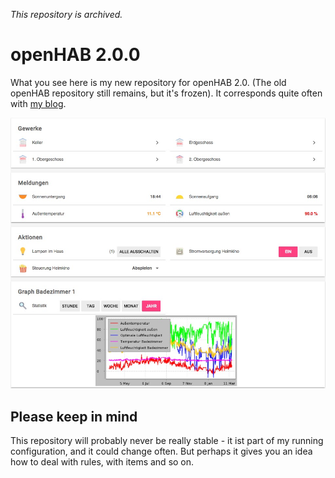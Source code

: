 *This repository is archived.*

openHAB 2.0.0
=============

What you see here is my new repository for openHAB 2.0.
(The old openHAB repository still remains, but it's frozen).
It corresponds quite often with [my blog](https://www.unixe.de/tag/openhab-2/).

![openHAB 2.0.0 Webinterface](doc/screenshots/openHAB_2.0.0.jpg)

Please keep in mind
-------------------

This repository will probably never be really stable - it ist part of
my running configuration, and it could change often. But perhaps it
gives you an idea how to deal with rules, with items and so on.

